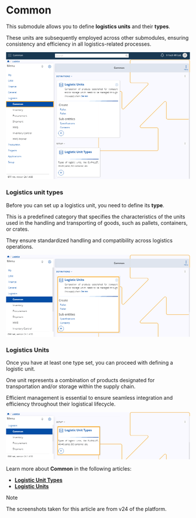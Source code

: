 # Common 

This submodule allows you to define **logistics units** and their **types**.

These units are subsequently employed across other submodules, ensuring consistency and efficiency in all logistics-related processes.

![picture](pictures/Common_view_14_03.png)

### Logistics unit types

Before you can set up a logistics unit, you need to define its **type**. 

This is a predefined category that specifies the characteristics of the units used in the handling and transporting of goods, such as pallets, containers, or crates. 

They ensure standardized handling and compatibility across logistics operations.

![picture](pictures/Common_Logistics_Units_14_03.png)

### Logistics Units

Once you have at least one type set, you can proceed with defining a logistic unit. 

One unit represents a combination of products designated for transportation and/or storage within the supply chain. 

Efficient management is essential to ensure seamless integration and efficiency throughout their logistical lifecycle.

![picture](pictures/Common_Logistics_Unit_Types_14_03.png)

Learn more about **Common** in the following articles:

*	**[Logistic Unit Types](https://docs.erp.net/tech/modules/logistics/common/logistic-unit-types.html)**
*	**[Logistic Units](https://docs.erp.net/tech/modules/logistics/common/logistic-units.html)**

> [!NOTE]
> 
> The screenshots taken for this article are from v24 of the platform.
